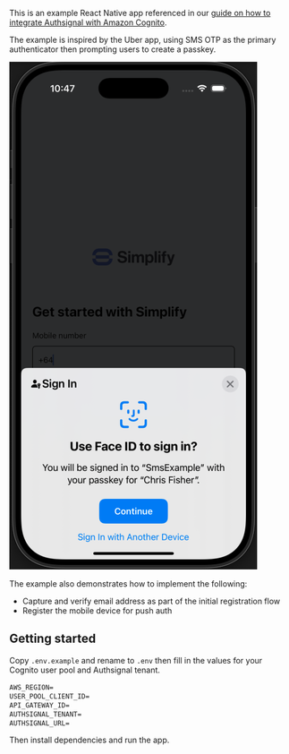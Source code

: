This is an example React Native app referenced in our [guide on how to integrate Authsignal with Amazon Cognito](https://docs.authsignal.com/integrations/aws-cognito/getting-started).

The example is inspired by the Uber app, using SMS OTP as the primary authenticator then prompting users to create a passkey.

![Sign-in with passkey](sign-in.png)

The example also demonstrates how to implement the following:

- Capture and verify email address as part of the initial registration flow
- Register the mobile device for push auth

## Getting started

Copy `.env.example` and rename to `.env` then fill in the values for your Cognito user pool and Authsignal tenant.

```
AWS_REGION=
USER_POOL_CLIENT_ID=
API_GATEWAY_ID=
AUTHSIGNAL_TENANT=
AUTHSIGNAL_URL=
```

Then install dependencies and run the app.

